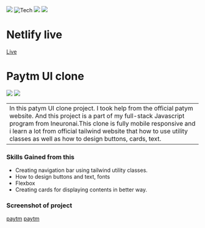 
![](https://img.shields.io/badge/PATYM-CLONE-yellowgreen)
![Tech](https://img.shields.io/badge/TECH-TAILWINDCSS-orange)
![](https://img.shields.io/badge/THANKS-HITESHCHOUDHARY%20-red)
![](https://img.shields.io/badge/INEURON-PROJECT-yellowgreene)
# Netlify live
[Live](https://patym-ui-clone1.netlify.app/)


# Paytm UI clone
![](https://img.shields.io/badge/TIME-1DAY-red)
![](https://img.shields.io/badge/TAILWIND--CSS-RESPONSIVE-green)

<table>
<tr>
<td>
  In this patym UI clone project. I took help from the official patym website. And this project is a part of my full-stack Javascript program from Ineuronai.This clone is fully mobile responsive and i learn a lot from official tailwind website that how to use utility classes as well as how to design buttons, cards, text.

</td>
</tr>
</table>

### Skills Gained from this

-  Creating navigation bar using tailwind utility classes.
- How to design buttons and text, fonts
- Flexbox
- Creating cards for displaying contents in better way.

### Screenshot of project

[paytm](./assets/paytm01.JPG)
[paytm](./assets/paytm02.JPG)
